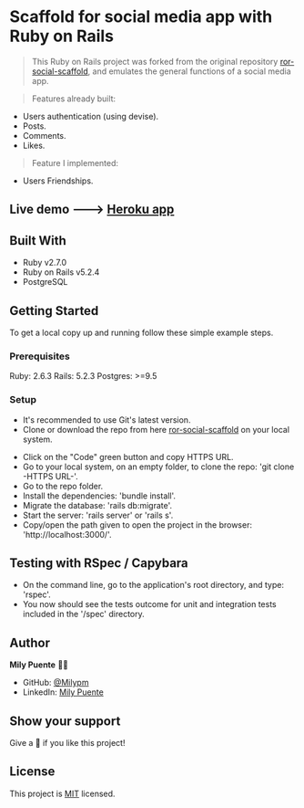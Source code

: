 # Scaffold for social media app with Ruby on Rails

> This Ruby on Rails project was forked from the original repository [ror-social-scaffold](https://github.com/microverseinc/ror-social-scaffold), and emulates the general functions of a social media app.

> Features already built:
- Users authentication (using devise).
- Posts.
- Comments.
- Likes.

> Feature I implemented:
- Users Friendships.

## Live demo ---> [Heroku app](https://obscure-dusk-03895.herokuapp.com/users/sign_in)

## Built With

- Ruby v2.7.0
- Ruby on Rails v5.2.4
- PostgreSQL

## Getting Started

To get a local copy up and running follow these simple example steps.

### Prerequisites

Ruby: 2.6.3
Rails: 5.2.3
Postgres: >=9.5

### Setup

* It's recommended to use Git's latest version.
* Clone or download the repo from here [ror-social-scaffold](https://github.com/Milypm/ror-social-scaffold) on your local system.
- Click on the "Code" green button and copy HTTPS URL.
- Go to your local system, on an empty folder, to clone the repo: 'git clone -HTTPS URL-'.
- Go to the repo folder.
- Install the dependencies: 'bundle install'.
- Migrate the database: 'rails db:migrate'.
- Start the server: 'rails server' or 'rails s'.
- Copy/open the path given to open the project in the browser: 'http://localhost:3000/'.

## Testing with RSpec / Capybara
- On the command line, go to the application's root directory, and type: 'rspec'.
- You now should see the tests outcome for unit and integration tests included in the '/spec' directory.

## Author
**Mily Puente** :woman_technologist:
- GitHub: [@Milypm](https://github.com/Milypm)
- LinkedIn: [Mily Puente](https://www.linkedin.com/in/milypuentem/)

## Show your support
Give a :star2: if you like this project!

## License
<p>This project is <a href="../feature/LICENSE">MIT</a> licensed.</p>
